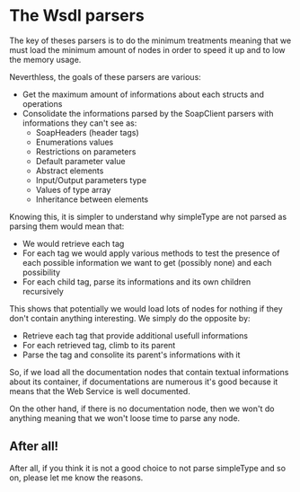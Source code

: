 The Wsdl parsers
================

The key of theses parsers is to do the minimum treatments meaning that we must load the minimum amount of nodes in order to speed it up and to low the memory usage.

Neverthless, the goals of these parsers are various:

- Get the maximum amount of informations about each structs and operations
- Consolidate the informations parsed by the SoapClient parsers with informations they can't see as:
    - SoapHeaders (header tags)
    - Enumerations values
    - Restrictions on parameters
    - Default parameter value
    - Abstract elements
    - Input/Output parameters type
    - Values of type array
    - Inheritance between elements

Knowing this, it is simpler to understand why simpleType are not parsed as parsing them would mean that:

- We would retrieve each tag
- For each tag we would apply various methods to test the presence of each possible information we want to get (possibly none) and each possibility
- For each child tag, parse its informations and its own children recursively
 
This shows that potentially we would load lots of nodes for nothing if they don't contain anything interesting. We simply do the opposite by:

- Retrieve each tag that provide additional usefull informations
- For each retrieved tag, climb to its parent
- Parse the tag and consolite its parent's informations with it

So, if we load all the documentation nodes that contain textual informations about its container, if documentations are numerous it's good because it means that the Web Service is well documented.

On the other hand, if there is no documentation node, then we won't do anything meaning that we won't loose time to parse any node.

After all!
----------

After all, if you think it is not a good choice to not parse simpleType and so on, please let me know the reasons.